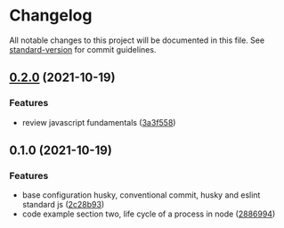 # Changelog

All notable changes to this project will be documented in this file. See [standard-version](https://github.com/conventional-changelog/standard-version) for commit guidelines.

## [0.2.0](https://github.com/jousmo/node-js-fh/compare/v0.1.0...v0.2.0) (2021-10-19)


### Features

* review javascript fundamentals ([3a3f558](https://github.com/jousmo/node-js-fh/commit/3a3f558b94ec0b60f3f08fee265916ae80da0c66))

## 0.1.0 (2021-10-19)


### Features

* base configuration husky, conventional commit, husky and eslint standard js ([2c28b93](https://github.com/jousmo/node-js-fh/commit/2c28b9397db068791fd9ab63e9e8c782a81b844b))
* code example section two, life cycle of a process in node ([2886994](https://github.com/jousmo/node-js-fh/commit/2886994a78a3f4b6d79c75e7e2315481031756bf))
